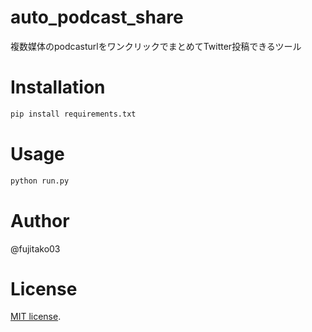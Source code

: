 # auto_podcast_share

複数媒体のpodcasturlをワンクリックでまとめてTwitter投稿できるツール


# Installation

```bash
pip install requirements.txt
```

# Usage

```bash
python run.py
```

# Author

@fujitako03

# License

[MIT license](https://en.wikipedia.org/wiki/MIT_License).